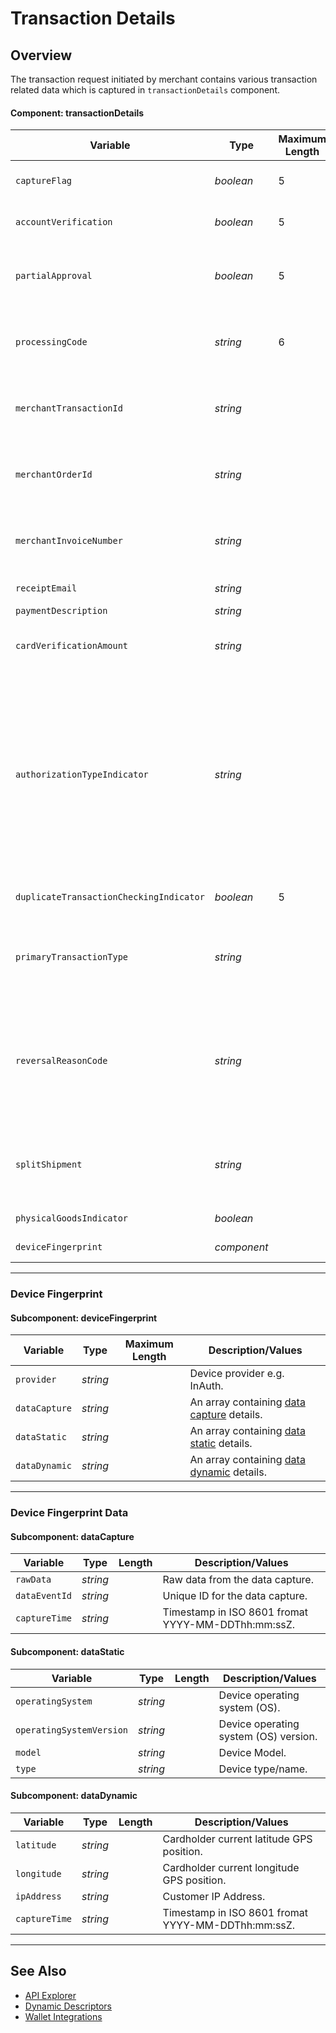 # Transaction Details

## Overview

The transaction request initiated by merchant contains various transaction related data which is captured in `transactionDetails` component.

#### Component: transactionDetails

|Variable    | Type| Maximum Length | Description/Values|
|---------|-----------|----------------|---------|
| `captureFlag` | *boolean* | 5 | Designates if the transaction should be captured. Auth (*FALSE*) or Sale (*TRUE*)|
| `accountVerification` | *boolean* | 5 | Determines if verification should be performed on the Payment Type.|
| `partialApproval` | *boolean* | 5 | Indicates if a partial approval is allowed. Partial approval should only be used in a card present or gift card transaction.|
| `processingCode` | *string* | 6 | A [required code](../Guides-Info/Processing-Code.md) is used in conjunction with the message type to define the type of transaction that is by the terminal to the host.|
| `merchantTransactionId` | *string* |  | Client transaction ID if supplied by client mapped from Retrieval Reference Number (RRN) in the Request.|
| `merchantOrderId` | *string* |  | Client transaction ID if supplied by client mapped from Retrieval Reference Number (RRN) in the Request.|
| `merchantInvoiceNumber` | *string* |  | Client transaction ID if supplied by client mapped from Retrieval Reference Number (RRN) in the Request.|
| `receiptEmail` | *string* |  | Email id to send the digital receipt.|
| `paymentDescription` | *string* |  | Payment Description|
| `cardVerificationAmount` | *string* |  | Amount to charge the card to attempt verification. Note: some card brands do not allow zero $ auth.|
| `authorizationTypeIndicator` | *string* |  | This tag indicates a transaction that occurs when a merchant captures transaction information while the connectivity is interrupted or unavailable. This tag must be sent in the authorization/ purchase/ refund transaction once the connectivity is restored. **Valid Values:** *INCREMENTAL_AUTH*, *RESUBMIT_AUTH*, *DELAYED_CHARGE*, *REAUTH*, *NO_SHOW*, *TOP_UP*, *DEFERRED_AUTH*|
| `duplicateTransactionCheckingIndicator` | *boolean* | 5 | Determines if duplicate transactions should be checked.|
| `primaryTransactionType` | *string* |  | Identifies the primary transaction type. **Valid Values:** *AUTH_ONLY*, *CHARGE_PREAUTH*, *CHARGE_SALE*, *CANCEL*, *REFUND*|
| `reversalReasonCode` | *string* |  | Reason the merchant/ customer requests for cancel (void). **Valid Values:** *VOIDED*, *TIMEOUT*, *EDIT_ERROR*, *MAC_VERIFICATION_ERROR*, MAC_SYNCH_ERROR, *ENCRYPTION_ERROR*, *SYSTEM_ERROR*, *SUSPECTED_FRAUD*|
| `splitShipment` | *string* |  | Identifies the number of shipments if the transaction will contain multiple shipments. Can be set during pre-auth or the first post-auth.|
| `physicalGoodsIndicator` | *boolean* |  | Identifies if physical goods were sold.|
| `deviceFingerprint` | *component* |  | An array containing the [device fingerprint](#subcomponent-devicefingerprint) details.|

---

### Device Fingerprint

#### Subcomponent: deviceFingerprint

Variable | Type| Maximum Length | Description/Values|
|---------|----------|----------------|---------|
|`provider` | *string* |  | Device provider e.g. InAuth. |
|`dataCapture`| *string* |  | An array containing [data capture](#subcomponent-datacapture) details. | 
|`dataStatic`| *string* |  | An array containing [data static](#subcomponent-datastatic) details.|
|`dataDynamic`| *string* |  | An array containing [data dynamic](#subcomponent-datadynamic) details. |

---

### Device Fingerprint Data

#### Subcomponent: dataCapture

| Variable | Type | Length | Description/Values |
| -------- | :--: | :------------: | ------------------ |
| `rawData` | *string* |  | Raw data from the data capture. |
| `dataEventId` | *string* |  | Unique ID for the data capture. |
| `captureTime` | *string* |  | Timestamp in ISO 8601 fromat YYYY-MM-DDThh:mm:ssZ. |

#### Subcomponent: dataStatic

| Variable | Type | Length | Description/Values |
| -------- | :--: | :------------: | ------------------ |
| `operatingSystem` | *string* |  | Device operating system (OS). |
| `operatingSystemVersion` | *string* |  | Device operating system (OS) version. |
| `model` | *string* |  | Device Model. |
| `type` | *string* |  | Device type/name. |

#### Subcomponent: dataDynamic

| Variable | Type | Length | Description/Values |
| -------- | :--: | :------------: | ------------------ |
| `latitude` | *string* |  | Cardholder current latitude GPS position. |
| `longitude` | *string* |  | Cardholder current longitude GPS position. |
| `ipAddress` | *string* |  | Customer IP Address. |
| `captureTime` | *string* |  | Timestamp in ISO 8601 fromat YYYY-MM-DDThh:mm:ssZ. |

---

## See Also

- [API Explorer](URL)
- [Dynamic Descriptors](../Guides-Info/Dynamic-Descriptor.md)
- [Wallet Integrations](../../Getting-Started/Getting-Started-Wallets.md)